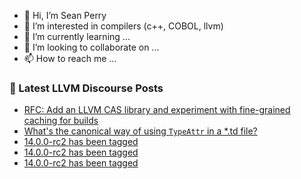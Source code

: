 - 👋 Hi, I’m Sean Perry
- 👀 I’m interested in compilers (c++, COBOL, llvm)
- 🌱 I’m currently learning ...
- 💞️ I’m looking to collaborate on ...
- 📫 How to reach me ...

<!---
s66perry/s66perry is a ✨ special ✨ repository because its `README.md` (this file) appears on your GitHub profile.
You can click the Preview link to take a look at your changes.
--->
### 📕 Latest LLVM Discourse Posts

<!-- DISCOURSE-LLVM:START -->
- [RFC: Add an LLVM CAS library and experiment with fine-grained caching for builds](https://discourse.llvm.org/t/rfc-add-an-llvm-cas-library-and-experiment-with-fine-grained-caching-for-builds/59864/42)
- [What&#39;s the canonical way of using `TypeAttr` in a *.td file?](https://discourse.llvm.org/t/whats-the-canonical-way-of-using-typeattr-in-a-td-file/60638/7)
- [14.0.0-rc2 has been tagged](https://discourse.llvm.org/t/14-0-0-rc2-has-been-tagged/60621/5)
- [14.0.0-rc2 has been tagged](https://discourse.llvm.org/t/14-0-0-rc2-has-been-tagged/60621/4)
- [14.0.0-rc2 has been tagged](https://discourse.llvm.org/t/14-0-0-rc2-has-been-tagged/60621/3)
<!-- DISCOURSE-LLVM:END -->
